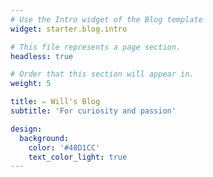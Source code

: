 ```yaml
---
# Use the Intro widget of the Blog template
widget: starter.blog.intro

# This file represents a page section.
headless: true

# Order that this section will appear in.
weight: 5

title: ✏️ Will's Blog
subtitle: 'For curiosity and passion'

design:
  background:
    color: '#48D1CC'
    text_color_light: true
---
```

